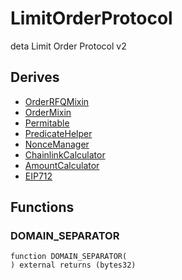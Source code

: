 # LimitOrderProtocol


deta Limit Order Protocol v2



## Derives
- [OrderRFQMixin](OrderRFQMixin.md)
- [OrderMixin](OrderMixin.md)
- [Permitable](libraries/Permitable.md)
- [PredicateHelper](helpers/PredicateHelper.md)
- [NonceManager](helpers/NonceManager.md)
- [ChainlinkCalculator](helpers/ChainlinkCalculator.md)
- [AmountCalculator](helpers/AmountCalculator.md)
- [EIP712](https://docs.openzeppelin.com/contracts/3.x/api/utils/cryptography#draft-EIP712)

## Functions
### DOMAIN_SEPARATOR
```solidity
function DOMAIN_SEPARATOR(
) external returns (bytes32)
```




